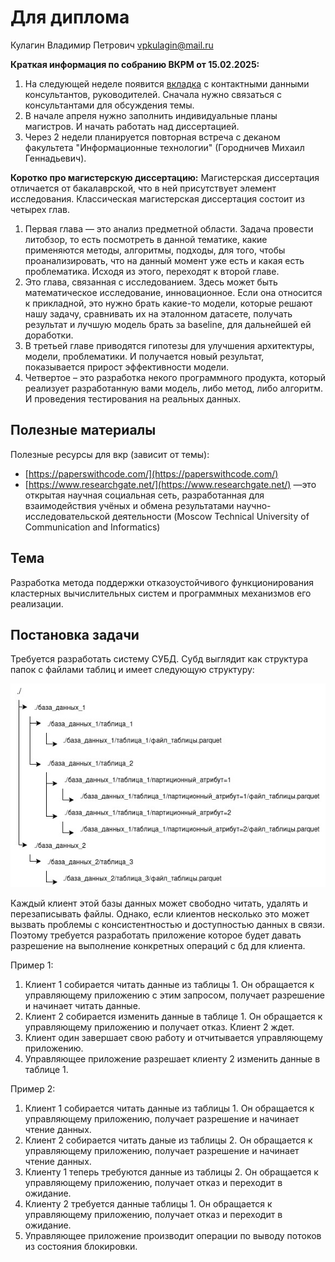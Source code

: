 Для диплома
========================

Кулагин Владимир Петрович
vpkulagin@mail.ru

**Краткая информация по собранию ВКРМ от 15.02.2025:**
1. На следующей неделе появится [вкладка](https://docs.google.com/spreadsheets/d/1U3UTEIduBCx42jcLzkQ0L-R9s3H-eu1OjEaRMHyha9g/edit?usp=sharing) с контактными данными консультантов, руководителей. Сначала нужно связаться с консультантами для обсуждения темы.
2. В начале апреля нужно заполнить индивидуальные планы магистров. И начать работать над диссертацией.
3. Через 2 недели планируется повторная встреча с деканом факультета "Информационные технологии" (Городничев Михаил Геннадьевич).

**Коротко про магистерскую диссертацию:**
Магистерская диссертация отличается от бакалаврской, что в ней присутствует элемент исследования. Классическая магистерская диссертация состоит из четырех глав.
1. Первая глава — это анализ предметной области. Задача провести литобзор, то есть посмотреть в данной тематике, какие применяются методы, алгоритмы, подходы, для того, чтобы проанализировать, что на данный момент уже есть и какая есть проблематика. Исходя из этого, переходят к второй главе.
2. Это глава, связанная с исследованием. Здесь может быть математическое исследование, инновационное. Если она относится к прикладной, это нужно брать какие-то модели, которые решают нашу задачу, сравнивать их на эталонном датасете, получать результат и лучшую модель брать за baseline, для дальнейшей ей доработки.
3. В третьей главе приводятся гипотезы для улучшения архитектуры, модели, проблематики. И получается новый результат, показывается прирост эффективности модели.
4. Четвертое – это разработка некого программного продукта, который реализует разработанную вами модель, либо метод, либо алгоритм. И проведения тестирования на реальных данных.

## Полезные материалы
Полезные ресурсы для вкр (зависит от темы):
- [https://paperswithcode.com/](https://paperswithcode.com/)
- [https://www.researchgate.net/](https://www.researchgate.net/) —это открытая научная социальная сеть, разработанная для взаимодействия учёных и обмена результатами научно-исследовательской деятельности (Moscow Technical University of Communication and Informatics)

## Тема
Разработка метода поддержки отказоустойчивого функционирования  кластерных вычислительных систем и программных механизмов его реализации.

## Постановка задачи
Требуется разработать систему СУБД. Субд выглядит как структура папок с файлами таблиц и имеет следующую структуру:

![db_structure](../media/db_structure.jpg)

Каждый клиент этой базы данных может свободно читать, удалять и перезаписывать файлы. Однако, если клиентов несколько это может вызвать проблемы с консистентностью и доступностью данных в связи. Поэтому требуется разработать приложение которое будет давать разрешение на выполнение конкретных операций с бд для клиента.

Пример 1:
1. Клиент 1 собирается читать данные из таблицы 1. Он обращается к управляющему приложению с этим запросом, получает разрешение и начинает читать данные.
2. Клиент 2 собирается изменить данные в таблице 1. Он обращается к управляющему приложению и получает отказ. Клиент 2 ждет.
3. Клиент один завершает свою работу и отчитывается управляющему приложению.
4. Управляющее приложение разрешает клиенту 2 изменить данные в таблице 1.

Пример 2:
1. Клиент 1 собирается читать данные из таблицы 1. Он обращается к управляющему приложению, получает разрешение и начинает чтение данных.
2. Клиент 2 собирается читать даные из таблицы 2. Он обращается к управляющему приложению, получает разрешение и начинает чтение данных.
3. Клиенту 1 теперь требуются данные из таблицы 2. Он обращается к управляющему приложению, получает отказ и переходит в ожидание.
4. Клиенту 2 требуется данные таблицы 1. Он обращается к управляющему приложению, получает отказ и переходит в ожидание.
5. Управляющее приложение производит операции по выводу потоков из состояния блокировки.